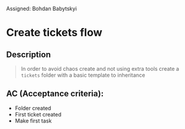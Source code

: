 Assigned: Bohdan Babytskyi

# Create tickets flow

## Description
> In order to avoid chaos create and 
> not using extra tools create a `tickets` 
> folder with a basic template to inheritance

## AC (Acceptance criteria):
 * Folder created
 * First ticket created
 * Make first task
